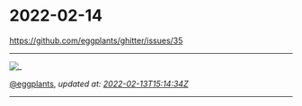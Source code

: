 # 2022-02-14

<https://github.com/eggplants/ghitter/issues/35>

---

![_](https://github.githubassets.com/images/mona-loading-default.gif)

[@eggplants](https://github.com/eggplants), *updated at: [2022-02-13T15:14:34Z](https://github.com/eggplants/ghitter/issues/35#issue-1135993772)*

---


